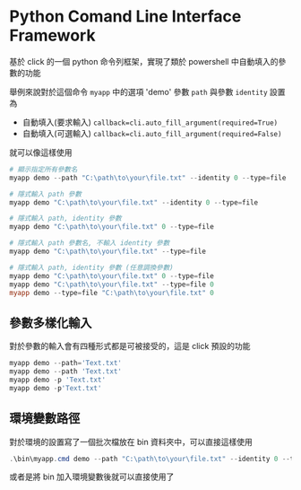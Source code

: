 Python Comand Line Interface Framework
===

基於 click 的一個 python 命令列框架，實現了類於 powershell 中自動填入的參數的功能  

舉例來說對於這個命令 `myapp` 中的選項 'demo' 參數 `path` 與參數 `identity` 設置為  

 - 自動填入(要求輸入) `callback=cli.auto_fill_argument(required=True)`  
 - 自動填入(可選輸入) `callback=cli.auto_fill_argument(required=False)`  

就可以像這樣使用

```ps1
# 顯示指定所有參數名
myapp demo --path "C:\path\to\your\file.txt" --identity 0 --type=file

# 隱式輸入 path 參數
myapp demo "C:\path\to\your\file.txt" --identity 0 --type=file

# 隱式輸入 path, identity 參數
myapp demo "C:\path\to\your\file.txt" 0 --type=file

# 隱式輸入 path 參數名, 不輸入 identity 參數
myapp demo "C:\path\to\your\file.txt" --type=file

# 隱式輸入 path, identity 參數 (任意調換參數)
myapp demo "C:\path\to\your\file.txt" 0 --type=file
myapp demo "C:\path\to\your\file.txt" --type=file 0
myapp demo --type=file "C:\path\to\your\file.txt" 0
```



## 參數多樣化輸入

對於參數的輸入會有四種形式都是可被接受的，這是 click 預設的功能

```ps1
myapp demo --path='Text.txt'
myapp demo --path 'Text.txt'
myapp demo -p 'Text.txt'
myapp demo -p'Text.txt'
```



## 環境變數路徑
對於環境的設置寫了一個批次檔放在 bin 資料夾中，可以直接這樣使用

```ps1
.\bin\myapp.cmd demo --path "C:\path\to\your\file.txt" --identity 0 --type=file
```

或者是將 bin 加入環境變數後就可以直接使用了
